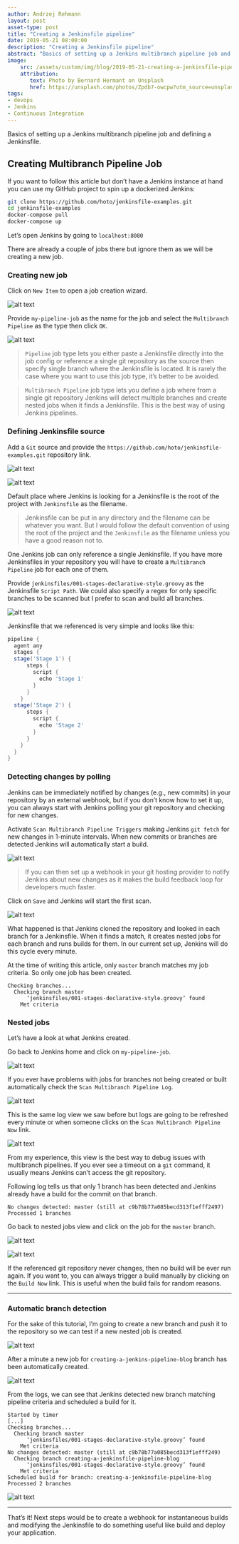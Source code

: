```yaml
---
author: Andrzej Rehmann
layout: post
asset-type: post
title: "Creating a Jenkinsfile pipeline"
date: 2019-05-21 08:00:00
description: "Creating a Jenkinsfile pipeline"
abstract: "Basics of setting up a Jenkins multibranch pipeline job and defining a Jenkinsfile."
image: 
    src: /assets/custom/img/blog/2019-05-21-creating-a-jenkinsfile-pipeline/pipeline.jpg
    attribution:
       text: Photo by Bernard Hermant on Unsplash
       href: https://unsplash.com/photos/Zpdb7-owcpw?utm_source=unsplash&utm_medium=referral&utm_content=creditCopyText
tags: 
- devops
- Jenkins
- Continuous Integration
---
```


Basics of setting up a Jenkins multibranch pipeline job and defining a Jenkinsfile.

## Creating Multibranch Pipeline Job  

If you want to follow this article but don’t have a Jenkins instance at hand you can use my GitHub project to spin up a dockerized Jenkins:

```bash
git clone https://github.com/hoto/jenkinsfile-examples.git
cd jenkinsfile-examples
docker-compose pull
docker-compose up
```

Let’s open Jenkins by going to `localhost:8080`

There are already a couple of jobs there but ignore them as we will be creating a new job.

### Creating new job  

Click on `New Item` to open a job creation wizard.


![alt text]({{site.baseurl}}/assets/custom/img/blog/2019-05-21-creating-a-jenkinsfile-pipeline/001.png "")

Provide `my-pipeline-job` as the name for the job and select the `Multibranch Pipeline` as the type then click `OK`.

![alt text]({{site.baseurl}}/assets/custom/img/blog/2019-05-21-creating-a-jenkinsfile-pipeline/002.png "") 

> `Pipeline` job type lets you either paste a Jenkinsfile directly into the job config or reference a single git repository as the source then specify single branch where the Jenkinsfile is located. It is rarely the case where you want to use this job type, it’s better to be avoided.

> `Multibranch Pipeline` job type lets you define a job where from a single git repository Jenkins will detect multiple branches and create nested jobs when it finds a Jenkinsfile. This is the best way of using Jenkins pipelines.

### Defining Jenkinsfile source

Add a `Git` source and provide the `https://github.com/hoto/jenkinsfile-examples.git` repository link.

![alt text]({{site.baseurl}}/assets/custom/img/blog/2019-05-21-creating-a-jenkinsfile-pipeline/003.png "")  

![alt text]({{site.baseurl}}/assets/custom/img/blog/2019-05-21-creating-a-jenkinsfile-pipeline/004.png "")

Default place where Jenkins is looking for a Jenkinsfile is the root of the project with `Jenkinsfile` as the filename.

> Jenkinsfile can be put in any directory and the filename can be whatever you want. But I would follow the default convention of using the root of the project and the `Jenkinsfile` as the filename unless you have a good reason not to.

One Jenkins job can only reference a single Jenkinsfile. If you have more Jenkinsfiles in your repository you will have to create a `Multibranch Pipeline` job for each one of them.

Provide `jenkinsfiles/001-stages-declarative-style.groovy` as the Jenkinsfile `Script Path`. We could also specify a regex for only specific branches to be scanned but I prefer to scan and build all branches.

![alt text]({{site.baseurl}}/assets/custom/img/blog/2019-05-21-creating-a-jenkinsfile-pipeline/005.png "") 

Jenkinsfile that we referenced is very simple and looks like this:

```groovy
pipeline {
  agent any
  stages {
  stage('Stage 1') {
      steps {
        script {
          echo 'Stage 1'
        }
      }
    }
  stage('Stage 2') {
      steps {
        script {
          echo 'Stage 2'
        }
      }
    }
  }
}
```

### Detecting changes by polling

Jenkins can be immediately notified by changes (e.g., new commits) in your repository by an external webhook, but if you don’t know how to set it up, you can always start with Jenkins polling your git repository and checking for new changes.

Activate `Scan Multibranch Pipeline Triggers` making Jenkins `git fetch` for new changes in 1-minute intervals. When new commits or branches are detected Jenkins will automatically start a build.

![alt text]({{site.baseurl}}/assets/custom/img/blog/2019-05-21-creating-a-jenkinsfile-pipeline/006.png "") 

> If you can then set up a webhook in your git hosting provider to notify Jenkins about new changes as it makes the build feedback loop for developers much faster.

Click on `Save` and Jenkins will start the first scan.

![alt text]({{site.baseurl}}/assets/custom/img/blog/2019-05-21-creating-a-jenkinsfile-pipeline/007.png "") 

What happened is that Jenkins cloned the repository and looked in each branch for a Jenkinsfile. When it finds a match, it creates nested jobs for each branch and runs builds for them. In our current set up, Jenkins will do this cycle every minute.

At the time of writing this article, only `master` branch matches my job criteria. So only one job has been created.

```
Checking branches...
  Checking branch master
      ‘jenkinsfiles/001-stages-declarative-style.groovy’ found
    Met criteria
```

### Nested jobs
Let’s have a look at what Jenkins created.

Go back to Jenkins home and click on `my-pipeline-job`.

![alt text]({{site.baseurl}}/assets/custom/img/blog/2019-05-21-creating-a-jenkinsfile-pipeline/008.png "") 

If you ever have problems with jobs for branches not being created or built automatically check the `Scan Multibranch Pipeline Log`.

![alt text]({{site.baseurl}}/assets/custom/img/blog/2019-05-21-creating-a-jenkinsfile-pipeline/009.png "") 

This is the same log view we saw before but logs are going to be refreshed every minute or when someone clicks on the `Scan Multibranch Pipeline Now` link.

![alt text]({{site.baseurl}}/assets/custom/img/blog/2019-05-21-creating-a-jenkinsfile-pipeline/010.png "") 

From my experience, this view is the best way to debug issues with multibranch pipelines. If you ever see a timeout on a `git` command, it usually means Jenkins can’t access the git repository.

Following log tells us that only 1 branch has been detected and Jenkins already have a build for the commit on that branch.

```
No changes detected: master (still at c9b78b77a085becd313f1efff2497)
Processed 1 branches
```

Go back to nested jobs view and click on the job for the `master` branch.

![alt text]({{site.baseurl}}/assets/custom/img/blog/2019-05-21-creating-a-jenkinsfile-pipeline/011.png "")   

![alt text]({{site.baseurl}}/assets/custom/img/blog/2019-05-21-creating-a-jenkinsfile-pipeline/012.png "") 

If the referenced git repository never changes, then no build will be ever run again. If you want to, you can always trigger a build manually by clicking on the `Build Now` link. This is useful when the build fails for random reasons.

---

### Automatic branch detection

For the sake of this tutorial, I’m going to create a new branch and push it to the repository so we can test if a new nested job is created.

![alt text]({{site.baseurl}}/assets/custom/img/blog/2019-05-21-creating-a-jenkinsfile-pipeline/013.png "Creating and pushing a new git branch") 

After a minute a new job for `creating-a-jenkins-pipeline-blog` branch has been automatically created.

![alt text]({{site.baseurl}}/assets/custom/img/blog/2019-05-21-creating-a-jenkinsfile-pipeline/014.png "") 

From the logs, we can see that Jenkins detected new branch matching pipeline criteria and scheduled a build for it.

```
Started by timer
[...]
Checking branches...
  Checking branch master
      ‘jenkinsfiles/001-stages-declarative-style.groovy’ found
    Met criteria
No changes detected: master (still at c9b78b77a085becd313f1efff249)
  Checking branch creating-a-jenkinsfile-pipeline-blog
      ‘jenkinsfiles/001-stages-declarative-style.groovy’ found
    Met criteria
Scheduled build for branch: creating-a-jenkinsfile-pipeline-blog
Processed 2 branches
```

![alt text]({{site.baseurl}}/assets/custom/img/blog/2019-05-21-creating-a-jenkinsfile-pipeline/015.png "") 

---

That’s it! Next steps would be to create a webhook for instantaneous builds and modifying the Jenkinsfile to do something useful like build and deploy your application.

